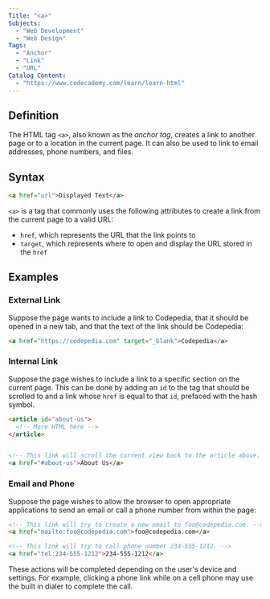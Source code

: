 ```yaml
---
Title: "<a>"
Subjects:
  - "Web Development"
  - "Web Design"
Tags:
  - "Anchor"
  - "Link"
  - "URL"
Catalog Content:
  - "https://www.codecademy.com/learn/learn-html"
---
```


## Definition 

The HTML tag `<a>`, also known as the _anchor tag_, creates a link to another page or to a location in the current page. It can also be used to link to email addresses, phone numbers, and files.

## Syntax

```html
<a href="url">Displayed Text</a>
```

`<a>` is a tag that commonly uses the following attributes to create a link from the current page to a valid URL:

  - `href`, which represents the URL that the link points to
  - `target`, which represents where to open and display the URL stored in the `href`

## Examples

### External Link

Suppose the page wants to include a link to Codepedia, that it should be opened in a new tab, and that the text of the link should be Codepedia:

```html
<a href="https://codepedia.com" target="_blank">Codepedia</a>
```

### Internal Link

Suppose the page wishes to include a link to a specific section on the current page. This can be done by adding an `id` to the tag that should be scrolled to and a link whose `href` is equal to that `id`, prefaced with the hash symbol.

```html
<article id="about-us">
  <!-- More HTML here -->
</article>


<!-- This link will scroll the current view back to the article above. -->
<a href="#about-us">About Us</a>
```

### Email and Phone

Suppose the page wishes to allow the browser to open appropriate applications to send an email or call a phone number from within the page:

```html
<!-- This link will try to create a new email to foo@codepedia.com. -->
<a href="mailto:foo@codepedia.com">foo@codepedia.com</a>

<!-- This link will try to call phone number 234-555-1212. -->
<a href="tel:234-555-1212">234-555-1212</a>
```

These actions will be completed depending on the user's device and settings. For example, clicking a phone link while on a cell phone may use the built in dialer to complete the call.
